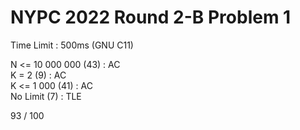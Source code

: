 # NYPC 2022 Round 2-B Problem 1
  
Time Limit : 500ms (GNU C11)

N <= 10 000 000 (43) : AC  
K = 2 (9) : AC  
K <= 1 000 (41) : AC  
No Limit (7) : TLE  

93 / 100
